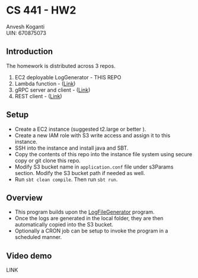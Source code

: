 # CS 441 - HW2
Anvesh Koganti <br />
UIN: 670875073 <br />

## Introduction
The homework is distributed across 3 repos.
1) EC2 deployable LogGenerator - THIS REPO
2) Lambda function - ([Link](https://github.com/anveshcma/HW2-Lambda))
3) gRPC server and client - ([Link](https://github.com/anveshcma/CS441-HW2))
4) REST client - ([Link](https://github.com/anveshcma/CS441-HW2))

## Setup
- Create a EC2 instance (suggested t2.large or better ).
- Create a new IAM role with S3 write access and assign it to this instance.
- SSH into the instance and install java and SBT.
- Copy the contents of this repo into the instance file system using secure copy or git clone this repo.
- Modify S3 bucket name in `application.conf` file under s3Params section. Modify the S3 bucket path if needed as well.
- Run `sbt clean compile`. Then run `sbt run`.

## Overview
- This program builds upon the [LogFileGenerator](https://github.com/0x1DOCD00D/LogFileGenerator) program.
- Once the logs are generated in the local folder, they are then automatically copied into the S3 bucket.
- Optionally a CRON job can be setup to invoke the program in a scheduled manner.

## Video demo
LINK